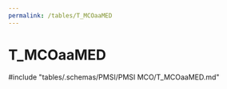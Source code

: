 ```yaml
---
permalink: /tables/T_MCOaaMED
---
```

# T_MCOaaMED
<!-- SPDX-License-Identifier: MPL-2.0 -->

<!-- ATTENTION : Ne pas supprimer ou modifier la ligne ci-dessous -->
#include "tables/.schemas/PMSI/PMSI MCO/T_MCOaaMED.md"
<!-- ATTENTION : Ne pas supprimer ou modifier la ligne ci-dessus -->
